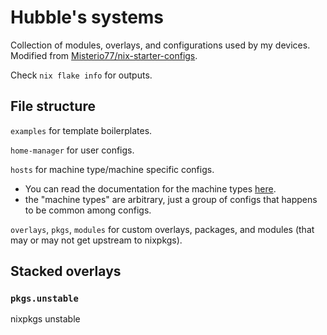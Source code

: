 # Hubble's systems

Collection of modules, overlays, and configurations used by my devices. Modified from [Misterio77/nix-starter-configs](https://github.com/Misterio77/nix-starter-configs). 

Check `nix flake info` for outputs.


## File structure

`examples` for template boilerplates. 

`home-manager` for user configs.

`hosts` for machine type/machine specific configs.
 - You can read the documentation for the machine types [here](hosts/README.md).
 - the "machine types" are arbitrary, just a group of configs that happens to be common among configs.

`overlays`, `pkgs`, `modules` for custom overlays, packages, and modules (that may or may not get upstream to nixpkgs).

## Stacked overlays
### `pkgs.unstable`
nixpkgs unstable